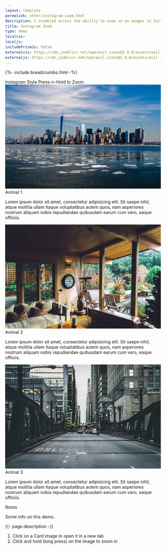 ```yaml
---
layout: template
permalink: other/instagram-zoom.html
description: I stumbled across the ability to zoom in on images in Instagram the other day ("Hey, would you look at that!"), and thought it'd be fun to recreate it. 
title: Instagram Zoom
type: demo
localcss: 
localjs:
includePrismJs: false
externalcss: https://cdn.jsdelivr.net/npm/evil-icons@1.9.0/assets/evil-icons.min.css, https://cdnjs.cloudflare.com/ajax/libs/animate.css/3.7.2/animate.min.css
externaljs: https://cdn.jsdelivr.net/npm/evil-icons@1.9.0/assets/evil-icons.min.js
---
```


{%- include breadcrumbs.html -%}

<style>
.modal-body {
	padding: 0;	
}

.modal-footer {
	padding: .4rem;
}

.modal {
	-webkit-animation-duration: .3s;
			animation-duration: .3s;
	-webkit-animation-delay: 0s;
			animation-delay: 0s;
}
</style>

<div class="container">
	<span class="h3 d-block">Instagram Style Press-n-Hold to Zoom</span>
	<div class="row mb-3">
		<div class="col-md-4">
			<div class="card">
				<a href="https://raw.githubusercontent.com/peterbenoit/cdn/master/images/horizontal/city/col-12/img%20(34).jpg" target="_blank"><img alt="animal1" class="card-img-top w-100" data-large="https://raw.githubusercontent.com/peterbenoit/cdn/master/images/horizontal/city/col-12/img%20(34).jpg" src="https://raw.githubusercontent.com/peterbenoit/cdn/master/images/horizontal/city/col-4/img%20(34).jpg"></a>
				<div class="card-body">
					<div class="card-title h4">
						Animal 1
					</div>
					<p>Lorem ipsum dolor sit amet, consectetur adipisicing elit. Sit saepe nihil, atque mollitia ullam itaque voluptatibus autem quos, nam asperiores nostrum aliquam nobis repudiandae quibusdam earum cum vero, eaque officiis.</p>
				</div>
			</div>
		</div>
		<div class="col-md-4">
			<div class="card">
				<a href="https://raw.githubusercontent.com/peterbenoit/cdn/master/images/horizontal/city/col-12/img%20(35).jpg" target="_blank"><img alt="animal2" class="card-img-top w-100" data-large="https://raw.githubusercontent.com/peterbenoit/cdn/master/images/horizontal/city/col-12/img%20(35).jpg" src="https://raw.githubusercontent.com/peterbenoit/cdn/master/images/horizontal/city/col-4/img%20(35).jpg"></a>
				<div class="card-body">
					<div class="card-title h4">
						Animal 2
					</div>
					<p>Lorem ipsum dolor sit amet, consectetur adipisicing elit. Sit saepe nihil, atque mollitia ullam itaque voluptatibus autem quos, nam asperiores nostrum aliquam nobis repudiandae quibusdam earum cum vero, eaque officiis.</p>
				</div>
			</div>
		</div>
		<div class="col-md-4">
			<div class="card">
				<a href="https://raw.githubusercontent.com/peterbenoit/cdn/master/images/horizontal/city/col-12/img%20(36).jpg" target="_blank"><img alt="animal3" class="card-img-top w-100" data-large="https://raw.githubusercontent.com/peterbenoit/cdn/master/images/horizontal/city/col-12/img%20(36).jpg" src="https://raw.githubusercontent.com/peterbenoit/cdn/master/images/horizontal/city/col-4/img%20(36).jpg"></a>
				<div class="card-body">
					<div class="card-title h4">
						Animal 3
					</div>
					<p>Lorem ipsum dolor sit amet, consectetur adipisicing elit. Sit saepe nihil, atque mollitia ullam itaque voluptatibus autem quos, nam asperiores nostrum aliquam nobis repudiandae quibusdam earum cum vero, eaque officiis.</p>
				</div>
			</div>
		</div>
	</div>
</div>

<script>
    window.addEventListener( 'DOMContentLoaded', function() {
        ( function( $ ) {

			$( '.card-img-top' ).each( function( i ) {
				var id = ''
					large = $( this ).data( 'large' );
				
				if( !this.id ) {
					$( this ).attr( 'id', 'cit_' + i );
				}
				
				if( 'undefined' !== typeof large ) {
					var modal = '<div class="modal animated zoomIn" id="modal_'+i+'" role="dialog" tabindex="-1">' +
						'<div class="modal-dialog modal-fullscreen modal-dialog-centered" role="document"><div class="modal-content">' +
						'<div class="modal-body"><img src="'+large+'" alt="animal'+i+'" class="w-100" /></div>' +
						'<div class="modal-footer bg-gray-d2"><div data-icon="ei-comment"></div><div data-icon="ei-heart"></div>' + 
						'<div data-icon="ei-share-google"></div></div></div></div></div>';
					
					$( 'body' ).append( modal );					
				}
			} );
			
			var clickStart = ( ( document.ontouchstart !== null ) ? 'mousedown' : 'touchstart' ),
				clickEnd = ( ( document.ontouchstart !== null ) ? 'mouseup' : 'touchend' );

			var dt;
			$( '.card-img-top, .modal' ).on( clickEnd, function( e ) {
				clearTimeout( dt );
				if( 'icon' === e.target.classList[0] ) {
					if( 'icon--ei-comment' === e.target.classList[1] ) { 
						alert( 'comment' );
					} else if( 'icon--ei-heart' === e.target.classList[1] ) { 
						alert( 'like' );
					} else if( 'icon--ei-share-google' === e.target.classList[1] ) { 
						alert( 'share' );
					}
				}
				$( '.modal' ).modal( 'hide' );
				return false;
			} ).on( clickStart, function( e ) {
				e.preventDefault();
				e.stopPropagation(); 
				var t = $( this ),
					id = '#modal_' + t[0].id.split( '_' )[1];
				
				dt = window.setTimeout( function() {
					$( id ).modal( 'show' );
				}, 500 );
				return false;
			} ); 
    
        } )( jQuery );
    } );
</script>


<div aria-multiselectable="true" class="accordion indicator-plus accordion-white mb-3 mt-3" id="accordion-4" role="tabpanel">
	<div class="card">
		<div aria-expanded="false" class="card-header collapsed" data-target="#accordion-4-collapse-3" data-toggle="collapse" id="accordion-4-card-3" role="tab">
			<a class="card-title" data-controls="accordion-4-collapse-3">Notes</a>
		</div>
		<div aria-labelledby="accordion-4-card-3" class="collapse show" id="accordion-4-collapse-3" role="tabpanel">
			<div class="card-body">
				<p>Some info on this demo.</p>
				<p>{{- page.description -}}</p>
				<ol>
					<li>Click on a Card image to open it in a new tab</li>
					<li>Click and hold (long press) on the image to zoom in</li>
				</ol>
			</div>
		</div>
	</div>
</div>
